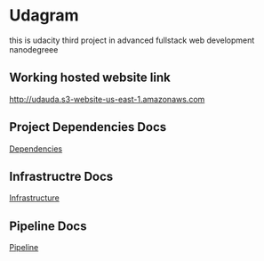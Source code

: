 # Udagram
this is udacity third project in advanced fullstack web development nanodegreee
## Working hosted website link
http://udauda.s3-website-us-east-1.amazonaws.com

## Project Dependencies Docs
[Dependencies](./documenntation/dependencies.md)
## Infrastructre Docs
[Infrastructure](./documenntation/infrastructure.md)
## Pipeline Docs
[Pipeline](./documenntation/pipeline.md)